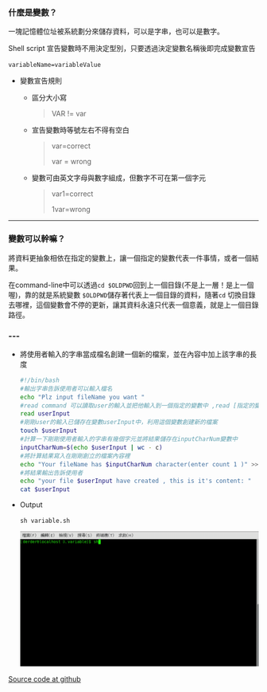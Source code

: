 ### 什麼是變數？

一塊記憶體位址被系統劃分來儲存資料，可以是字串，也可以是數字。

Shell script 宣告變數時不用決定型別，只要透過決定變數名稱後即完成變數宣告

`variableName=variableValue`

- 變數宣告規則

  - 區分大小寫

    > VAR != var

  - 宣告變數時等號左右不得有空白

    > var=correct
    >
    > var = wrong

  - 變數可由英文字母與數字組成，但數字不可在第一個字元

    > var1=correct 
    >
    > 1var=wrong

---

### 變數可以幹嘛？

將資料更抽象相依在指定的變數上，讓一個指定的變數代表一件事情，或者一個結果。

在command-line中可以透過`cd $OLDPWD`回到上一個目錄(不是上一層！是上一個喔)，靠的就是系統變數 `$OLDPWD`儲存著代表上一個目錄的資料，隨著`cd` 切換目錄去哪裡，這個變數會不停的更新，讓其資料永遠只代表一個意義，就是上一個目錄路徑。



### ---

- 將使用者輸入的字串當成檔名創建一個新的檔案，並在內容中加上該字串的長度

  ```Bash
  #!/bin/bash
  #輸出字串告訴使用者可以輸入檔名
  echo "Plz input fileName you want "
  #read command 可以讀取user的輸入並把他輸入到一個指定的變數中 ,read [指定的變數]
  read userInput
  #剛剛user的輸入已儲存在變數userInput中，利用這個變數創建新的檔案
  touch $userInput
  #計算一下剛剛使用者輸入的字串有幾個字元並將結果儲存在inputCharNum變數中
  inputCharNum=$(echo $userInput | wc - c)
  #將計算結果寫入在剛剛創立的檔案內容裡
  echo "Your fileName has $inputCharNum character(enter count 1 )" >> $userInput
  #將結果輸出告訴使用者
  echo "your file $userInput have created , this is it's content: "
  cat $userInput
  
  ```

- Output 

  `sh variable.sh`

    ![variables](https://github.com/derder9527/shell-script-practice/blob/master/3.variable/3.variable.gif?raw=true) 



[Source code at github](https://github.com/derder9527/shell-script-practice/tree/master/3.variable)

